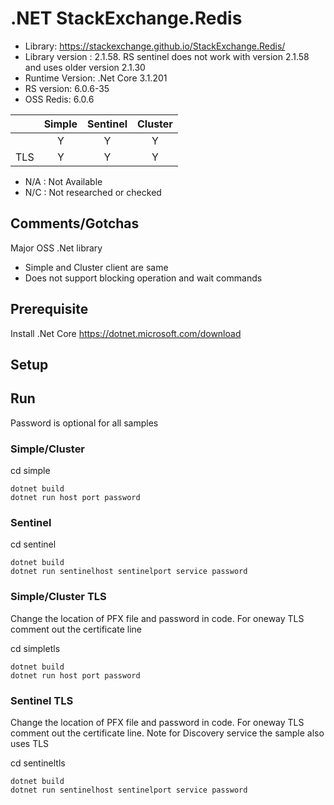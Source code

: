 # .NET StackExchange.Redis 
* Library: https://stackexchange.github.io/StackExchange.Redis/
* Library version : 2.1.58. RS sentinel does not work with version 2.1.58 and uses older version 2.1.30
* Runtime Version: .Net Core 3.1.201
* RS version: 6.0.6-35
* OSS Redis: 6.0.6

|     | Simple | Sentinel| Cluster|
|:--- |:---:   |:---:    |:---:   |
|     | Y      | Y       | Y      |
| TLS | Y      | Y       | Y      | 

* N/A : Not Available
* N/C : Not researched or checked

## Comments/Gotchas
Major OSS .Net library
* Simple and Cluster client are same
* Does not support blocking operation and wait commands

## Prerequisite

Install .Net Core https://dotnet.microsoft.com/download 

## Setup

## Run
Password is optional for all samples

### Simple/Cluster
cd simple
```
dotnet build
dotnet run host port password
```
### Sentinel 
cd sentinel
```
dotnet build
dotnet run sentinelhost sentinelport service password
```

### Simple/Cluster TLS
Change the location of PFX file and password in code. For oneway TLS comment out the certificate line

cd simpletls
```
dotnet build
dotnet run host port password
```

### Sentinel TLS
Change the location of PFX file and password in code. For oneway TLS comment out the certificate line. Note for Discovery service the sample also uses TLS

cd sentineltls
```
dotnet build
dotnet run sentinelhost sentinelport service password
```
